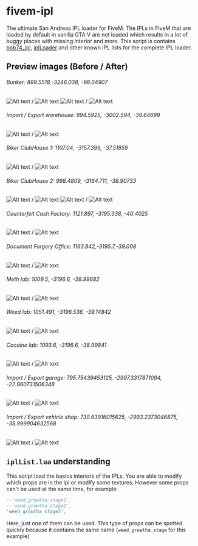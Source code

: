 # fivem-ipl

The ultimate San Andreas IPL loader for FiveM. The IPLs in FiveM that are loaded by default in vanilla GTA V are not loaded which results in a lot of buggy places with missing interior and more.
This script is contains [bob74_ipl](https://forum.fivem.net/t/release-fix-holes-in-the-map/25240), [iplLoader](https://github.com/n0thus/iplLoader) and other known IPL lists for the complete IPL loader.

## Preview images (Before / After)

###### Bunker: 899.5518,-3246.038, -98.04907 ######
![Alt text](https://image.prntscr.com/image/L1vNmA5VQb66Watk-5ZetA.png) / ![Alt text](https://image.prntscr.com/image/Em60BSdjQ4eMSSyWesvChA.png) 
![Alt text](https://image.prntscr.com/image/rrYGr3GLT0_nJGgLdMqrzw.png) / ![Alt text](https://image.prntscr.com/image/0qkFkh-qRFSHDdXXkKF2iw.png)

###### Import / Export warehouse: 994.5925, -3002.594, -39.64699 ######
![Alt text](https://image.prntscr.com/image/ANlb7DLORw_xma3b08r3QQ.png) / ![Alt text](https://image.prntscr.com/image/mHEj7KXkRBWmYLrsFV1uYg.png)

###### Biker ClubHouse 1: 1107.04, -3157.399, -37.51859 ######
![Alt text](https://image.prntscr.com/image/m-yb3X91SQePdEnTalaJyQ.png) / ![Alt text](https://image.prntscr.com/image/lM_Kgo-uQKKiw37KYCcJMA.png)

###### Biker ClubHouse 2: 998.4809, -3164.711, -38.90733 ######
![Alt text](https://image.prntscr.com/image/H4l-yIE8T9_ThGmoBtjofA.png) / ![Alt text](https://image.prntscr.com/image/bdigTvdOScWxYw45q6dQxg.png)
![Alt text](https://image.prntscr.com/image/kp96srdeQSuiyyzWrrsl2g.png) / ![Alt text](https://image.prntscr.com/image/_YDQR5R0QGiFRxK0x8NDMw.png)

###### Counterfeit Cash Factory: 1121.897, -3195.338, -40.4025 ######
![Alt text](https://cdn.discordapp.com/attachments/347411813379342336/392377013123678208/7btjfYgMRC227e2y1OE-FQ.png) / ![Alt text](https://image.prntscr.com/image/kFcAc9wKR5Kt6Ou9GE30Yg.png)

###### Document Forgery Office: 1163.842,-3195.7,-39.008 ######
![Alt text](https://image.prntscr.com/image/udH1yjxrSpm-XLc5tyQ9eQ.png) / ![Alt text](https://image.prntscr.com/image/8U-DbbxfS4iaVZwXZk5Hew.png)

###### Meth lab: 1009.5, -3196.6, -38.99682 ######
![Alt text](https://image.prntscr.com/image/4Nrfu27TRe_fGsOgcRYqyA.png) / ![Alt text](https://image.prntscr.com/image/ykDqPpX0Tfa3kcGpa7FDuA.png)

###### Weed lab: 1051.491, -3196.536, -39.14842 ######
![Alt text](https://image.prntscr.com/image/a2ugmY3WSPuPp5ZJDasACQ.png) / ![Alt text](https://cdn.discordapp.com/attachments/347411813379342336/392002235195850752/0Pif18J4TE_YvCNdheEEmA.png)

###### Cocaine lab: 1093.6, -3196.6, -38.99841 ######
![Alt text](https://image.prntscr.com/image/61Dvwd8UQPqXl8YVPJeGUw.png) / ![Alt text](https://cdn.discordapp.com/attachments/347411813379342336/392001716167376897/6pJJGsbIQfCLoaKsWOH44A.png)

###### Import / Export garage: 795.75439453125, -2997.3317871094, -22.960731506348 ######
![Alt text](https://image.prntscr.com/image/DBq9NltSRUGcZxwNmNq8nQ.png) / ![Alt text](https://image.prntscr.com/image/c2DaDCEyRs_vn9EauFiaDA.png)

###### Import / Export vehicle shop: 730.63916015625, -2993.2373046875, -38.999904632568 ######
![Alt text](https://image.prntscr.com/image/Th_jLPgIRCaX-6KOZyjxBw.png) / ![Alt text](https://image.prntscr.com/image/UNy1zGZOThmDAoqbdeFoNQ.png)

## `iplList.lua` understanding
This script load the basics interiors of the IPLs. You are able to modify which props are in the ipl or modify some textures. However some props can't be used at the same time, for example:
```lua
--'weed_growtha_stage1',
--'weed_growtha_stage2',
'weed_growtha_stage3',
```

Here, just one of them can be used. This type of props can be spotted quickly because it contains the same name (`weed_growtha_stage` for this example)